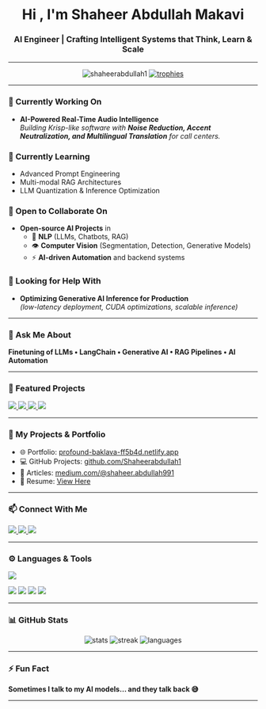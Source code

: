 <h1 align="center">Hi , I'm Shaheer Abdullah Makavi </h1>
<h3 align="center"> AI Engineer | Crafting Intelligent Systems that Think, Learn & Scale </h3>

---

<p align="center">
  <img src="https://komarev.com/ghpvc/?username=shaheerabdullah1&label=Profile%20Views&color=0e75b6&style=flat" alt="shaheerabdullah1" />
  <a href="https://github.com/ryo-ma/github-profile-trophy">
    <img src="https://github-profile-trophy.vercel.app/?username=shaheerabdullah1&theme=gruvbox&margin-w=10&margin-h=10" alt="trophies" />
  </a>
</p>

---

### 🔭 Currently Working On
- **AI-Powered Real-Time Audio Intelligence**  
  *Building Krisp-like software with **Noise Reduction, Accent Neutralization, and Multilingual Translation** for call centers.*

### 🌱 Currently Learning
- Advanced Prompt Engineering  
- Multi-modal RAG Architectures  
- LLM Quantization & Inference Optimization  

### 🤝 Open to Collaborate On
- **Open-source AI Projects** in  
  - 🧠 **NLP** (LLMs, Chatbots, RAG)  
  - 👁️ **Computer Vision** (Segmentation, Detection, Generative Models)  
  - ⚡ **AI-driven Automation** and backend systems  

### 👐 Looking for Help With
- **Optimizing Generative AI Inference for Production**  
  *(low-latency deployment, CUDA optimizations, scalable inference)*  

---

### 💬 Ask Me About
**Finetuning of LLMs • LangChain • Generative AI • RAG Pipelines • AI Automation**

---

### 🚀 Featured Projects
<p align="left">
  <a href="https://github.com/Shaheerabdullah1/LLM-Secure">
    <img src="https://github-readme-stats.vercel.app/api/pin/?username=Shaheerabdullah1&repo=LLM-Secure&theme=tokyonight" />
  </a>
  <a href="https://github.com/Shaheerabdullah1/ASK-SQL">
    <img src="https://github-readme-stats.vercel.app/api/pin/?username=Shaheerabdullah1&repo=ASK-SQL&theme=tokyonight" />
  </a>
  <a href="https://github.com/Shaheerabdullah1/RAG-Langchian-CassandraDB-ChatPDF">
    <img src="https://github-readme-stats.vercel.app/api/pin/?username=Shaheerabdullah1&repo=RAG-Langchian-CassandraDB-ChatPDF&theme=tokyonight" />
  </a>
  <a href="https://github.com/Shaheerabdullah1/Machine-Learning-Projects/tree/main/Pneumonia-detection-system">
    <img src="https://github-readme-stats.vercel.app/api/pin/?username=Shaheerabdullah1&repo=Machine-Learning-Projects&theme=tokyonight&show_owner=true" />
  </a>
</p>

---

### 📂 My Projects & Portfolio
- 🌐 Portfolio: [profound-baklava-ff5b4d.netlify.app](https://profound-baklava-ff5b4d.netlify.app/)  
- 💻 GitHub Projects: [github.com/Shaheerabdullah1](https://github.com/Shaheerabdullah1)  
- 📝 Articles: [medium.com/@shaheer.abdullah991](https://medium.com/@shaheer.abdullah991)  
- 📄 Resume: [View Here](https://drive.google.com/file/d/1cJH6y1skT3KqcCWdmOePUGzPyNpcTtKa/view?usp=sharing)  

---

### 📫 Connect With Me
<p align="left">
<a href="https://linkedin.com/in/shaheer01/" target="blank">
  <img src="https://img.shields.io/badge/LinkedIn-0077B5?style=for-the-badge&logo=linkedin&logoColor=white"/>
</a>
<a href="https://kaggle.com/shaheerabdullah12" target="blank">
  <img src="https://img.shields.io/badge/Kaggle-20BEFF?style=for-the-badge&logo=kaggle&logoColor=white"/>
</a>
<a href="https://medium.com/@shaheer.abdullah991" target="blank">
  <img src="https://img.shields.io/badge/Medium-12100E?style=for-the-badge&logo=medium&logoColor=white"/>
</a>
</p>

---

### ⚙️ Languages & Tools
<p align="left">
  <img src="https://skillicons.dev/icons?i=python,pytorch,tensorflow,sklearn,docker,aws,gcp,postgres,mysql,mongodb,opencv,react,js,java,cpp,nginx,git,linux,fastapi,azure&perline=9" />
</p>

<p align="left">
  <img src="[https://img.shields.io/badge/Unsloth%20(Finetuning)-FF6F61?style=for-the-badge&logo=python&logoColor=white](https://avatars.githubusercontent.com/u/150920049?s=280&v=4)"/>
  <img src="https://img.shields.io/badge/LangChain-1C1C1C?style=for-the-badge&logo=chainlink&logoColor=white"/>
  <img src="https://img.shields.io/badge/LangGraph-2E86C1?style=for-the-badge&logo=graph&logoColor=white"/>
  <img src="https://img.shields.io/badge/Databricks-FC3627?style=for-the-badge&logo=databricks&logoColor=white"/>
</p>

---

### 📊 GitHub Stats
<p align="center">
  <img src="https://github-readme-stats.vercel.app/api?username=shaheerabdullah1&show_icons=true&theme=tokyonight" alt="stats" />
  <img src="https://github-readme-streak-stats.herokuapp.com?user=shaheerabdullah1&theme=tokyonight" alt="streak" />
  <img src="https://github-readme-stats.vercel.app/api/top-langs/?username=shaheerabdullah1&layout=compact&theme=tokyonight" alt="languages" />
</p>

---

### ⚡ Fun Fact
**Sometimes I talk to my AI models… and they talk back 😅**

---
